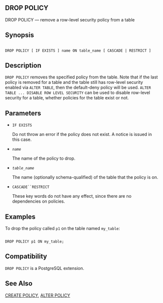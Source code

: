 ## DROP POLICY

DROP POLICY — remove a row-level security policy from a table

## Synopsis

```

DROP POLICY [ IF EXISTS ] name ON table_name [ CASCADE | RESTRICT ]
```

## Description

`DROP POLICY` removes the specified policy from the table. Note that if the last policy is removed for a table and the table still has row-level security enabled via `ALTER TABLE`, then the default-deny policy will be used. `ALTER TABLE ... DISABLE ROW LEVEL SECURITY` can be used to disable row-level security for a table, whether policies for the table exist or not.

## Parameters

* `IF EXISTS`

    Do not throw an error if the policy does not exist. A notice is issued in this case.

* *`name`*

    The name of the policy to drop.

* *`table_name`*

    The name (optionally schema-qualified) of the table that the policy is on.

* `CASCADE``RESTRICT`

    These key words do not have any effect, since there are no dependencies on policies.

## Examples

To drop the policy called `p1` on the table named `my_table`:

```

DROP POLICY p1 ON my_table;
```

## Compatibility

`DROP POLICY` is a PostgreSQL extension.

## See Also

[CREATE POLICY](sql-createpolicy.html "CREATE POLICY"), [ALTER POLICY](sql-alterpolicy.html "ALTER POLICY")